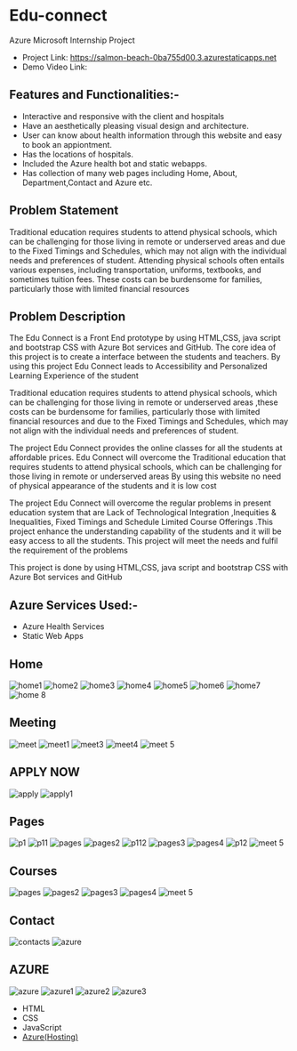 # Edu-connect
Azure Microsoft Internship Project
- Project Link: https://salmon-beach-0ba755d00.3.azurestaticapps.net
- Demo Video Link: 

## Features and Functionalities:-
- Interactive and responsive with the client and hospitals 
- Have an aesthetically pleasing visual design and architecture.
- User can know about health information through this website and easy to book an appiontment.
- Has the locations of hospitals.
- Included the Azure health bot and static webapps.
- Has collection of many web pages including Home, About, Department,Contact and Azure etc.
## Problem Statement
Traditional education requires students to attend physical schools, which can be challenging for those living in remote or underserved areas and due to the  Fixed Timings and Schedules, which may not align with the individual needs and preferences of student. Attending physical schools often entails various expenses, including transportation, uniforms, textbooks, and sometimes tuition fees. These costs can be burdensome for families, particularly those with limited financial resources

## Problem Description
The Edu Connect is a Front End prototype by using  HTML,CSS, java script and bootstrap CSS with Azure Bot services and GitHub. The core idea of this project is to create a interface between the students and teachers. By using this project Edu Connect leads to Accessibility and Personalized Learning Experience of the student 

Traditional education requires students to attend physical schools, which can be challenging for those living in remote or underserved areas ,these costs can be burdensome for families, particularly those with limited financial resources and due to the  Fixed Timings and Schedules, which may not align with the individual needs and preferences of student.

The project Edu Connect provides the online classes for all the students at affordable prices.
Edu Connect will overcome the Traditional education that requires students to attend physical schools, which can be challenging for those living in remote or underserved areas By using this website no need of physical appearance of the students and it is  low cost 

The project Edu Connect will overcome the regular problems in present education system that are  Lack of Technological Integration ,Inequities & Inequalities, Fixed Timings and Schedule Limited Course Offerings .This project enhance the understanding capability of the students and it will be easy access to all the students. This project will meet the needs and fulfil the requirement of the problems 

This project is done by using HTML,CSS, java script and bootstrap CSS with Azure Bot services and GitHub
## Azure Services Used:-
- Azure Health Services
- Static Web Apps
## Home

![home1](https://github.com/NITHISHKUMAR23/Edu-connect/assets/114764945/982c6f4b-4767-4be8-a32f-310c4f968c4d)
![home2](https://github.com/NITHISHKUMAR23/Edu-connect/assets/114764945/c5483fa3-f2f4-409e-ab00-0001d93f810a)
![home3](https://github.com/NITHISHKUMAR23/Edu-connect/assets/114764945/ebb1e5c9-c598-4b33-88bf-15c341ab665a)
![home4](https://github.com/NITHISHKUMAR23/Edu-connect/assets/114764945/d47fa02f-f748-4122-8c2c-1d4c3fe0dac0)
![home5](https://github.com/NITHISHKUMAR23/Edu-connect/assets/114764945/c7d45d9a-2d6b-423c-951e-c396c3517154)
![home6](https://github.com/NITHISHKUMAR23/Edu-connect/assets/114764945/b6738117-b42a-42a3-b9de-c4fe8209af3a)
![home7](https://github.com/NITHISHKUMAR23/Edu-connect/assets/114764945/a99bfd73-f377-4f5b-8ac4-d5dec089d181)
![home 8](https://github.com/NITHISHKUMAR23/Edu-connect/assets/114764945/4f80a474-7bf3-4cae-a836-b38b78d2a8b0)


## Meeting


![meet](https://github.com/NITHISHKUMAR23/Edu-connect/assets/114764945/66cac601-a4b5-4da2-a6d3-ea74ce396b69)
![meet1](https://github.com/NITHISHKUMAR23/Edu-connect/assets/114764945/b7a8babc-6ddf-407d-9a60-96c429317918)
![meet3](https://github.com/NITHISHKUMAR23/Edu-connect/assets/114764945/096a9400-a468-4cb4-a9af-7aa4661b7369)
![meet4](https://github.com/NITHISHKUMAR23/Edu-connect/assets/114764945/4e562779-a5fd-4553-a39a-66f8b47a8991)
![meet 5](https://github.com/NITHISHKUMAR23/Edu-connect/assets/114764945/78846a41-7a45-4afa-a7bd-329500c185ff)

## APPLY NOW

![apply](https://github.com/NITHISHKUMAR23/Edu-connect/assets/114764945/25a89d73-66ca-492a-8563-410bb6243ce9)
![apply1](https://github.com/NITHISHKUMAR23/Edu-connect/assets/114764945/751add9d-01aa-4320-95ca-e606e31a894a)

## Pages

![p1](https://github.com/NITHISHKUMAR23/Edu-connect/assets/114764945/8b2d5012-6d55-4f40-9842-2b6a47744c56)
![p11](https://github.com/NITHISHKUMAR23/Edu-connect/assets/114764945/2924604c-75d7-4392-82ec-a294b89cfc13)
![pages](https://github.com/NITHISHKUMAR23/Edu-connect/assets/114764945/58985aed-108b-4be5-9b7c-5ca0bddde022)
![pages2](https://github.com/NITHISHKUMAR23/Edu-connect/assets/114764945/03b253fb-f144-4aa4-a0dd-03e8702e411c)
![p112](https://github.com/NITHISHKUMAR23/Edu-connect/assets/114764945/5e7ec2fa-1995-47fd-8c68-c1f8235c151d)
![pages3](https://github.com/NITHISHKUMAR23/Edu-connect/assets/114764945/584db464-2f33-47af-8014-108591d043e1)
![pages4](https://github.com/NITHISHKUMAR23/Edu-connect/assets/114764945/5caa105f-3099-4fd8-9851-be1288439a5d)
![p12](https://github.com/NITHISHKUMAR23/Edu-connect/assets/114764945/3d8eaa23-0309-4afe-8fb2-d4f176991c71)
![meet 5](https://github.com/NITHISHKUMAR23/Edu-connect/assets/114764945/78846a41-7a45-4afa-a7bd-329500c185ff)





## Courses

![pages](https://github.com/NITHISHKUMAR23/Edu-connect/assets/114764945/58985aed-108b-4be5-9b7c-5ca0bddde022)
![pages2](https://github.com/NITHISHKUMAR23/Edu-connect/assets/114764945/03b253fb-f144-4aa4-a0dd-03e8702e411c)
![pages3](https://github.com/NITHISHKUMAR23/Edu-connect/assets/114764945/584db464-2f33-47af-8014-108591d043e1)
![pages4](https://github.com/NITHISHKUMAR23/Edu-connect/assets/114764945/5caa105f-3099-4fd8-9851-be1288439a5d)
![meet 5](https://github.com/NITHISHKUMAR23/Edu-connect/assets/114764945/78846a41-7a45-4afa-a7bd-329500c185ff)

## Contact

![contacts](https://github.com/NITHISHKUMAR23/Edu-connect/assets/114764945/d3600296-a647-4c1f-b262-8e66b05c14d9)
![azure](https://github.com/NITHISHKUMAR23/Edu-connect/assets/114764945/83f2a2f1-b53f-4710-9fac-30bde2bceeb3)


## AZURE
![azure](https://github.com/NITHISHKUMAR23/Edu-connect/assets/114764945/83f2a2f1-b53f-4710-9fac-30bde2bceeb3)
![azure1](https://github.com/NITHISHKUMAR23/Edu-connect/assets/114764945/923f6860-f7fd-41a3-b9a8-2ab5071998d3)
![azure2](https://github.com/NITHISHKUMAR23/Edu-connect/assets/114764945/150196d2-6818-498e-ad93-246db787c6b7)
![azure3](https://github.com/NITHISHKUMAR23/Edu-connect/assets/114764945/dba9d4f0-37b1-43f8-8c36-51efbd86139e)




- HTML
- CSS
- JavaScript
- [Azure(Hosting)](https://azure.microsoft.com/en-in/features/azure-portal/)
